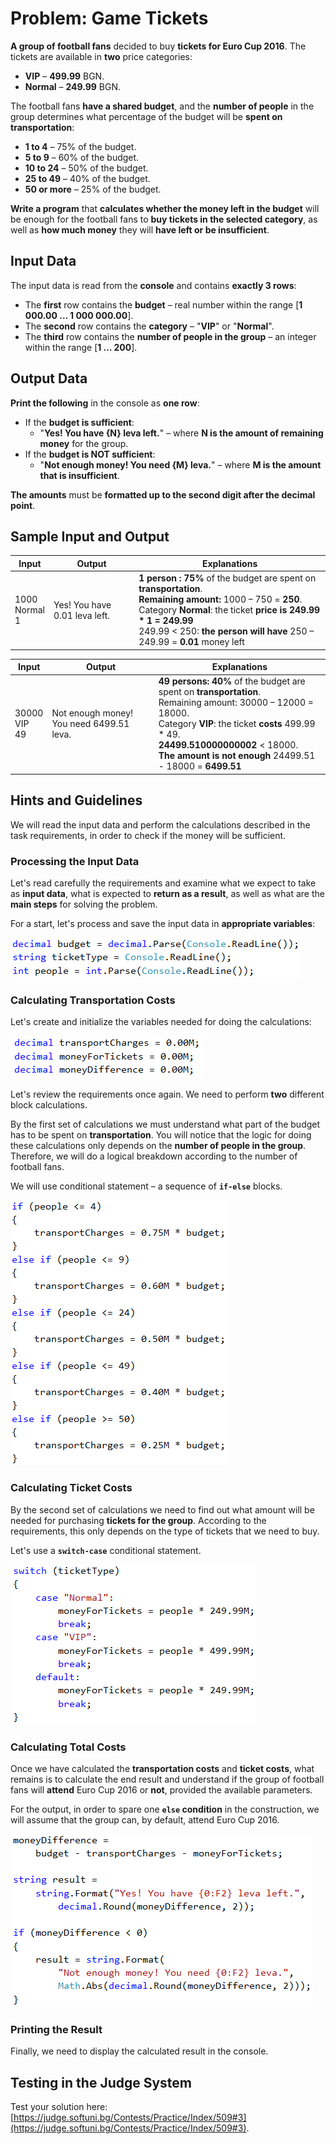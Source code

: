 # Problem: Game Tickets

**A group of football fans** decided to buy **tickets for Euro Cup 2016**. The tickets are available in **two** price categories:

- **VIP** – **499.99** BGN.
- **Normal** – **249.99** BGN.

The football fans **have a shared budget**, and the **number of people** in the group determines what percentage of the budget will be **spent on transportation**:

- **1 to 4** – 75% of the budget.
- **5 to 9** – 60% of the budget.
- **10 to 24** – 50% of the budget.
- **25 to 49** – 40% of the budget.
- **50 or more** – 25% of the budget.

**Write a program** that **calculates whether the money left in the budget** will be enough for the football fans to **buy tickets in the selected category**, as well as **how much money** they will **have left or be insufficient**.

## Input Data

The input data is read from the **console** and contains **exactly 3 rows**:

- The **first** row contains the **budget** – real number within the range [**1 000.00 … 1 000 000.00**].
- The **second** row contains the **category** – "**VIP**" or "**Normal**".
- The **third** row contains the **number of people in the group** – an integer within the range [**1 … 200**].

## Output Data

**Print the following** in the console as **one row**:

- If the **budget is sufficient**:
  - "**Yes! You have {N} leva left.**" – where **N is the amount of remaining money** for the group.
- If the **budget is NOT sufficient**:
  - "**Not enough money! You need {М} leva.**" – where **М is the amount that is insufficient**.

**The amounts** must be **formatted up to the second digit after the decimal point**.

## Sample Input and Output

| Input | Output | Explanations |
| --- | --- | --- |
|1000<br>Normal<br>1|Yes! You have 0.01 leva left.|**1 person : 75%** of the budget are spent on **transportation**.<br>**Remaining amount:** 1000 – 750 = **250**.<br>Category **Normal**: the ticket **price is 249.99 * 1 = 249.99**<br>249.99 < 250: **the person will have** 250 – 249.99 = **0.01** money left|

| Input | Output | Explanations |
| --- | --- | --- |
|30000<br>VIP<br>49|Not enough money! You need 6499.51 leva.|**49 persons: 40%** of the budget are spent on **transportation**.<br>Remaining amount: 30000 – 12000 = 18000.<br>Category **VIP**: the ticket **costs** 499.99 * 49.<br>**24499.510000000002** < 18000.<br>**The amount is not enough** 24499.51 - 18000 = **6499.51**|

## Hints and Guidelines

We will read the input data and perform the calculations described in the task requirements, in order to check if the money will be sufficient.

### Processing the Input Data

Let's read carefully the requirements and examine what we expect to take as **input data**, what is expected to **return as a result**, as well as what are the **main steps** for solving the problem.

For a start, let's process and save the input data in **appropriate variables**:

![](/assets/chapter-4-2-images/04.Match-tickets-01.png)

### Calculating Transportation Costs

Let's create and initialize the variables needed for doing the calculations:

![](/assets/chapter-4-2-images/04.Match-tickets-02.png)

Let's review the requirements once again. We need to perform **two** different block calculations. 

By the first set of calculations we must understand what part of the budget has to be spent on **transportation**. You will notice that the logic for doing these calculations only depends on the **number of people in the group**. Therefore, we will do a logical breakdown according to the number of football fans.

We will use conditional statement – a sequence of **`if-else`** blocks.

![](/assets/chapter-4-2-images/04.Match-tickets-03.png)

### Calculating Ticket Costs

By the second set of calculations we need to find out what amount will be needed for purchasing **tickets for the group**. According to the requirements, this only depends on the type of tickets that we need to buy. 

Let's use a **`switch-case`** conditional statement.

![](/assets/chapter-4-2-images/04.Match-tickets-04.png)

### Calculating Total Costs

Once we have calculated the **transportation costs** and **ticket costs**, what remains is to calculate the end result and understand if the group of football fans will **attend** Euro Cup 2016 or **not**, provided the available parameters. 

For the output, in order to spare one **`else` condition** in the construction, we will assume that the group can, by default, attend Euro Cup 2016.

![](/assets/chapter-4-2-images/04.Match-tickets-05.png)

### Printing the Result

Finally, we need to display the calculated result in the console.

## Testing in the Judge System

Test your solution here: [https://judge.softuni.bg/Contests/Practice/Index/509#3](https://judge.softuni.bg/Contests/Practice/Index/509#3).
